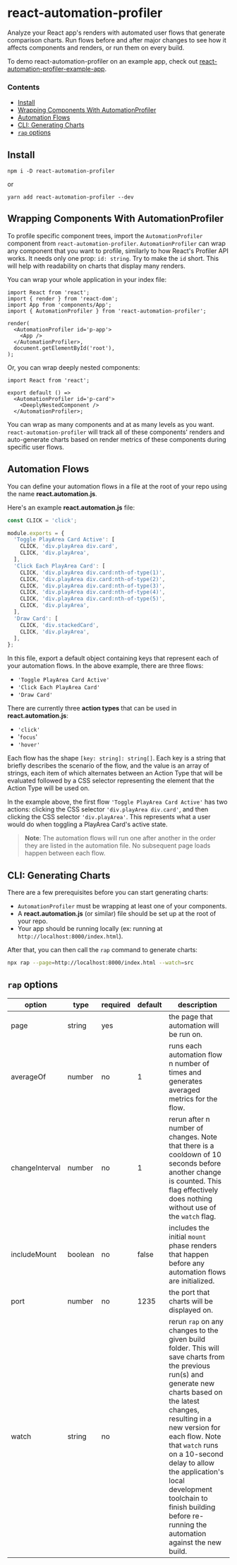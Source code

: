 # react-automation-profiler

Analyze your React app's renders with automated user flows that generate comparison charts. Run flows before and after major changes to see how it affects components and renders, or run them on every build.

To demo react-automation-profiler on an example app, check out [react-automation-profiler-example-app](https://github.com/rpivo/react-automation-profiler-example-app).

### Contents
- [Install](#Install)
- [Wrapping Components With AutomationProfiler](#Wrapping-Components-With-AutomationProfiler)
- [Automation Flows](#Automation-Flows)
- [CLI: Generating Charts](#CLI-Generating-Charts)
- [`rap` options](#rap-options)

## Install

`npm i -D react-automation-profiler`

or

`yarn add react-automation-profiler --dev`

## Wrapping Components With AutomationProfiler

To profile specific component trees, import the `AutomationProfiler` component from `react-automation-profiler`. `AutomationProfiler` can wrap any component that you want to profile, similarly to how React's Profiler API works. It needs only one prop: `id: string`. Try to make the `id` short. This will help with readability on charts that display many renders.

You can wrap your whole application in your index file:

```tsx
import React from 'react';
import { render } from 'react-dom';
import App from 'components/App';
import { AutomationProfiler } from 'react-automation-profiler';

render(
  <AutomationProfiler id='p-app'>
    <App />
  </AutomationProfiler>,
  document.getElementById('root'),
);
```

Or, you can wrap deeply nested components:

```tsx
import React from 'react';

export default () =>
  <AutomationProfiler id='p-card'>
    <DeeplyNestedComponent />
  </AutomationProfiler>;
```

You can wrap as many components and at as many levels as you want. `react-automation-profiler` will track all of these components' renders and auto-generate charts based on render metrics of these components during specific user flows.

## Automation Flows

You can define your automation flows in a file at the root of your repo using the name **react.automation.js**.

Here's an example **react.automation.js** file:

```js
const CLICK = 'click';

module.exports = {
  'Toggle PlayArea Card Active': [
    CLICK, 'div.playArea div.card',
    CLICK, 'div.playArea',
  ],
  'Click Each PlayArea Card': [
    CLICK, 'div.playArea div.card:nth-of-type(1)',
    CLICK, 'div.playArea div.card:nth-of-type(2)',
    CLICK, 'div.playArea div.card:nth-of-type(3)',
    CLICK, 'div.playArea div.card:nth-of-type(4)',
    CLICK, 'div.playArea div.card:nth-of-type(5)',
    CLICK, 'div.playArea',
  ],
  'Draw Card': [
    CLICK, 'div.stackedCard',
    CLICK, 'div.playArea',
  ],
};
```

In this file, export a default object containing keys that represent each of your automation flows. In the above example, there are three flows:
- `'Toggle PlayArea Card Active'`
- `'Click Each PlayArea Card'`
- `'Draw Card'`

There are currently three **action types** that can be used in **react.automation.js**:
- `'click'`
- '`focus`'
- `'hover'`

Each flow has the shape `[key: string]: string[]`. Each key is a string that briefly describes the scenario of the flow, and the value is an array of strings, each item of which alternates between an Action Type that will be evaluated followed by a CSS selector representing the element that the Action Type will be used on.

In the example above, the first flow `'Toggle PlayArea Card Active'` has two actions: clicking the CSS selector `'div.playArea div.card'`, and then clicking the CSS selector `'div.playArea'`. This represents what a user would do when toggling a PlayArea Card's active state.

> **Note**: The automation flows will run one after another in the order they are listed in the automation file. No subsequent page loads happen between each flow.

## CLI: Generating Charts

There are a few prerequisites before you can start generating charts:
- `AutomationProfiler` must be wrapping at least one of your components.
- A **react.automation.js** (or similar) file should be set up at the root of your repo.
- Your app should be running locally (ex: running at `http://localhost:8000/index.html`).

After that, you can then call the `rap` command to generate charts:

```sh
npx rap --page=http://localhost:8000/index.html --watch=src
```

## `rap` options

| option         | type    | required | default | description                                                                                                                                                                                                                                                                                                                                                                       |
|----------------|---------|----------|---------|-----------------------------------------------------------------------------------------------------------------------------------------------------------------------------------------------------------------------------------------------------------------------------------------------------------------------------------------------------------------------------------|
| page           | string  | yes      |         | the page that automation will be run on.                                                                                                                                                                                                                                                                                                                                          |
| averageOf      | number  | no       | 1       | runs each automation flow n number of times and generates averaged metrics for the flow.                                                                                                                                                                                                                                                                                          |
| changeInterval | number  | no       | 1       | rerun after n number of changes. Note that there is a cooldown of 10 seconds before another change is counted. This flag effectively does nothing without use of the `watch` flag.                                                                                                                                                                                                |
| includeMount   | boolean | no       | false   | includes the initial `mount` phase renders that happen before any automation flows are initialized.                                                                                                                                                                                                                                                                               |
| port           | number  | no       | 1235    | the port that charts will be displayed on.                                                                                                                                                                                                                                                                                                                                        |
| watch          | string  | no       |         | rerun `rap` on any changes to the given build folder. This will save charts from the previous run(s) and generate new charts based on the latest changes, resulting in a new version for each flow. Note that `watch` runs on a 10-second delay to allow the application's local development toolchain to finish building before re-running the automation against the new build. |